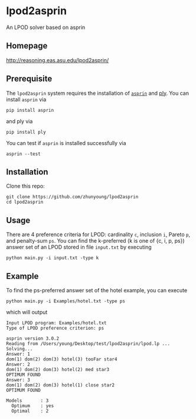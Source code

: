 # lpod2asprin
An LPOD solver based on asprin

## Homepage
http://reasoning.eas.asu.edu/lpod2asprin/

## Prerequisite
The `lpod2asprin` system requires the installation of [`asprin`](https://github.com/potassco/asprin) and [ply](https://github.com/dabeaz/ply). You can install `asprin` via
```
pip install asprin
```
and ply via
```
pip install ply
```

You can test if `asprin` is installed successfully via 
```
asprin --test
```

## Installation
Clone this repo:
```
git clone https://github.com/zhunyoung/lpod2asprin
cd lpod2asprin
```

## Usage
There are 4 preference criteria for LPOD: cardinality `c`, inclusion `i`, Pareto `p`, and penalty-sum `ps`. You can find the k-preferred (k is one of {c, i, p, ps}) answer set of an LPOD stored in file `input.txt` by executing
```
python main.py -i input.txt -type k
```

## Example
To find the ps-preferred answer set of the hotel example, you can execute
```
python main.py -i Examples/hotel.txt -type ps
```
which will output
```
Input LPOD program: Examples/hotel.txt
Type of LPOD preference criterion: ps

asprin version 3.0.2
Reading from /Users/young/Desktop/test/lpod2asprin/lpod.lp ...
Solving...
Answer: 1
dom(1) dom(2) dom(3) hotel(3) tooFar star4
Answer: 2
dom(1) dom(2) dom(3) hotel(2) med star3
OPTIMUM FOUND
Answer: 3
dom(1) dom(2) dom(3) hotel(1) close star2
OPTIMUM FOUND

Models       : 3
  Optimum    : yes
  Optimal    : 2
```
